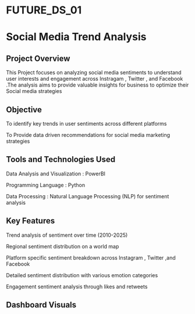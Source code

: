 # FUTURE_DS_01
# Social Media Trend Analysis
## Project Overview
This Project focuses on analyzing social media sentiments to understand user interests  and engagement across Instragam , Twitter , and Facebook .The analysis aims to provide valuable insights for business to optimize their Social media strategies
## Objective
To identify key trends in user sentiments across different platforms

To Provide data driven recommendations for social media marketing strategies 

## Tools and Technologies Used 
Data Analysis and Visualization : PowerBI

Programming Language : Python

Data Processing : Natural Language Processing (NLP) for sentiment analysis

## Key Features 
Trend analysis of sentiment over time (2010-2025) 

Regional sentiment distribution on a world map 

Platform specific sentiment breakdown across Instagram , Twitter ,and Facebook

Detailed sentiment distribution with various emotion categories

Engagement sentiment analysis through likes and retweets
## Dashboard Visuals 
